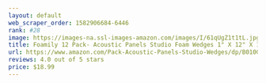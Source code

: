 ```yaml
---
layout: default 
﻿web_scraper_order: 1582906684-6446
rank: #28
image: https://images-na.ssl-images-amazon.com/images/I/61qUgZ1t1tL.jpg
title: Foamily 12 Pack- Acoustic Panels Studio Foam Wedges 1" X 12" X 12"
url: https://www.amazon.com/Pack-Acoustic-Panels-Studio-Wedges/dp/B010GPFRUQ/ref=zg_mw_musical-instruments_28?_encoding=UTF8&psc=1&refRID=8WS11NK2AYWPF8KSMPEX
reviews: 4.0 out of 5 stars
price: $18.99 
---
```

